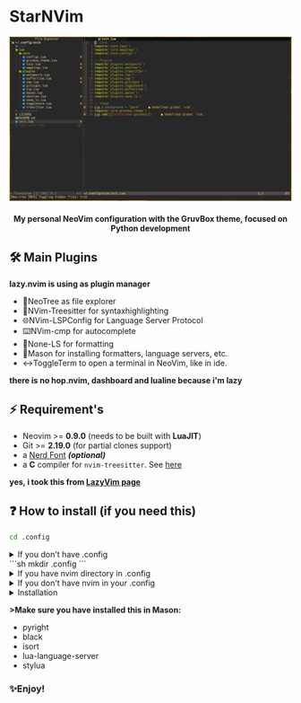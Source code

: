 # StarNVim
<div><img src="/.other/screenshot.png"></div>

<h4 align="center">My personal NeoVim configuration with the GruvBox theme, focused on Python development</h4>

## 🛠️  Main Plugins

<b>lazy.nvim is using as plugin manager</b>
 - 📂NeoTree as file explorer
 - 👔NVim-Treesitter for syntaxhighlighting
 - 🌐NVim-LSPConfig for Language Server Protocol
 - ⌨️NVim-cmp for autocomplete
 - 🔀None-LS for formatting
 - 🚮Mason for installing formatters, language servers, etc.
 - ↔️ToggleTerm to open a terminal in NeoVim, like in ide.

<b>there is no hop.nvim, dashboard and lualine because i'm lazy</b>

## ⚡️ Requirement's 

 - Neovim >= **0.9.0** (needs to be built with **LuaJIT**)
 - Git >= **2.19.0** (for partial clones support)
 - a [Nerd Font](https://www.nerdfonts.com/) **_(optional)_**
 - a **C** compiler for `nvim-treesitter`. See [here](https://github.com/nvim-treesitter/nvim-treesitter#requirements)

 <b>yes, i took this from [LazyVim page](https://github.com/LazyVim/LazyVim)</b>

## ❓ How to install (if you need this)

```sh
cd .config
```
<details><summary>If you don't have .config<summary>
```sh 
mkdir .config
```
</details>
    
<details><summary>If you have nvim directory in .config</summary>
<b>Create backup of your current nvim config</b>
```sh
mv nvim nvim.bak
mv ~/.local/share/nvim ~/.local/share/nvim.bak
```
</details>

<details><summary>If you don't have nvim in your .config</summary>
```sh
mkdir nvim
```sh
</details>

<details><summary>Installation</summary>
```sh
git clone https://github.com/qstargest/StarNVim.git nvim
cd 
nvim
```sh
</details>

<b>>Make sure you have installed this in Mason:</b>
- pyright
- black
- isort
- lua-language-server
- stylua


<h3>✨Enjoy!</h3>
